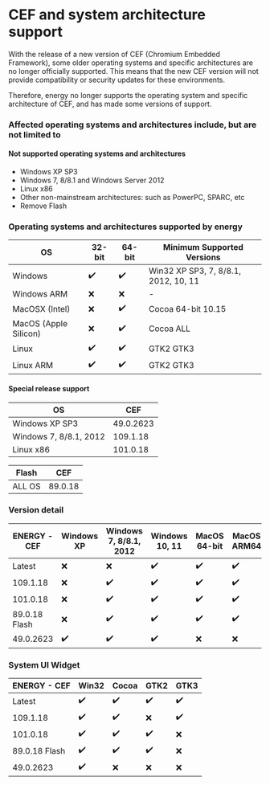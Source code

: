 # CEF and system architecture support

With the release of a new version of CEF (Chromium Embedded Framework), some older operating systems and specific architectures are no longer officially supported.
This means that the new CEF version will not provide compatibility or security updates for these environments.

Therefore, energy no longer supports the operating system and specific architecture of CEF, and has made some versions of support.

### Affected operating systems and architectures include, but are not limited to

#### Not supported operating systems and architectures

-  Windows XP SP3
-  Windows 7, 8/8.1 and Windows Server 2012
-  Linux x86
-  Other non-mainstream architectures: such as PowerPC, SPARC, etc
-  Remove Flash

### Operating systems and architectures supported by energy

| OS                    | 32-bit | 64-bit | Minimum Supported Versions           |  
|-----------------------|--------|--------|--------------------------------------|
| Windows               | ️✔️    | ️✔️    | Win32 XP SP3, 7, 8/8.1, 2012, 10, 11 |
| Windows ARM           | ️❌️    | ️❌️    | -                                    |
| MacOSX (Intel)        | ❌      | ️✔️    | Cocoa 64-bit 10.15                   |
| MacOS (Apple Silicon) | ❌      | ️✔️    | Cocoa ALL                            |
| Linux                 | ️✔️    | ️✔️    | GTK2 GTK3                            |
| Linux ARM             | ️✔️    | ️✔️    | GTK2 GTK3                            |

#### Special release support

| OS                     | CEF         |
|------------------------|-------------|
| Windows XP SP3         | 49.0.2623   |
| Windows 7, 8/8.1, 2012 | 109.1.18    |
| Linux x86              | 101.0.18    |


| Flash  | CEF      |
|--------|----------|
| ALL OS | 89.0.18  |

### Version detail

| ENERGY - CEF  | Windows XP | Windows 7, 8/8.1, 2012 | Windows 10, 11 | MacOS 64-bit | MacOS ARM64 | Linux 32-bit | Linux 64-bit | Linux ARM | Linux ARM64 |
|---------------|------------|------------------------|----------------|--------------|-------------|--------------|--------------|-----------|-------------|
| Latest        | ️❌         | ️❌                     | ️✔️   ️        | ✔️           | ✔️          | ❌            | ✔️           | ✔️        | ✔️          |
| 109.1.18      | ❌          | ✔️                     | ✔️             | ✔️           | ✔️          | ❌            | ✔️           | ✔️        | ✔️          |
| 101.0.18      | ❌          | ✔️                     | ✔️             | ✔️           | ✔️          | ✔️           | ✔️           | ✔️        | ✔️          |
| 89.0.18 Flash | ❌          | ✔️                     | ✔️             | ✔️           | ✔️          | ✔️           | ✔️           | ✔️        | ✔️          |
| 49.0.2623     | ✔️         | ✔️                     | ✔️             | ❌            | ❌           | ❌            | ❌            | ❌         | ❌           |


### System UI Widget

| ENERGY - CEF  | Win32 | Cocoa | GTK2 | GTK3 |
|---------------|-------|-------|------|------|
| Latest        | ✔️    | ️✔️   | ✔️   | ✔️   |
| 109.1.18      | ✔️    | ✔️    | ❌    | ✔️   | 
| 101.0.18      | ✔️    | ✔️    | ✔️   | ❌    |
| 89.0.18 Flash | ✔️    | ✔️    | ✔️   | ❌    | 
| 49.0.2623     | ✔️    | ❌     | ❌    | ❌    | 
